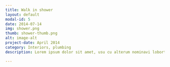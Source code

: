 ```yaml
---
title: Walk in shower
layout: default
modal-id: 5
date: 2014-07-14
img: shower.png
thumb: shower-thumb.png
alt: image-alt
project-date: April 2014
category: Interiors, plumbing
description: Lorem ipsum dolor sit amet, usu cu alterum nominavi lobortis. At duo novum diceret. Tantas apeirian vix et, usu sanctus postulant inciderint ut, populo diceret necessitatibus in vim. Cu eum dicam feugiat noluisse.

---
```


